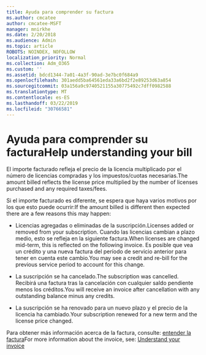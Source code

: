 ```yaml
---
title: Ayuda para comprender su factura
ms.author: cmcatee
author: cmcatee-MSFT
manager: mnirkhe
ms.date: 2/20/2018
ms.audience: Admin
ms.topic: article
ROBOTS: NOINDEX, NOFOLLOW
localization_priority: Normal
ms.collection: Adm_O365
ms.custom: ''
ms.assetid: bdcd1344-7a01-4a3f-90ad-3e7bc0f684a9
ms.openlocfilehash: 301aedd5ba64561eda33a6bd2f2e89253d63a854
ms.sourcegitcommit: 03a156a9c9740521155a30775492c7dff0982588
ms.translationtype: MT
ms.contentlocale: es-ES
ms.lasthandoff: 03/22/2019
ms.locfileid: "30766581"
---
```

# <a name="help-understanding-your-bill"></a><span data-ttu-id="b1ba7-102">Ayuda para comprender su factura</span><span class="sxs-lookup"><span data-stu-id="b1ba7-102">Help understanding your bill</span></span>

<span data-ttu-id="b1ba7-103">El importe facturado refleja el precio de la licencia multiplicado por el número de licencias compradas y los impuestos/cuotas necesarias.</span><span class="sxs-lookup"><span data-stu-id="b1ba7-103">The amount billed reflects the license price multiplied by the number of licenses purchased and any required taxes/fees.</span></span>
  
<span data-ttu-id="b1ba7-104">Si el importe facturado es diferente, se espera que haya varios motivos por los que esto puede ocurrir:</span><span class="sxs-lookup"><span data-stu-id="b1ba7-104">If the amount billed is different then expected there are a few reasons this may happen:</span></span>
  
- <span data-ttu-id="b1ba7-105">Licencias agregadas o eliminadas de la suscripción.</span><span class="sxs-lookup"><span data-stu-id="b1ba7-105">Licenses added or removed from your subscription.</span></span> <span data-ttu-id="b1ba7-106">Cuando las licencias cambian a plazo medio, esto se refleja en la siguiente factura.</span><span class="sxs-lookup"><span data-stu-id="b1ba7-106">When licenses are changed mid-term, this is reflected on the following invoice.</span></span> <span data-ttu-id="b1ba7-107">Es posible que vea un crédito y una nueva factura del período de servicio anterior para tener en cuenta este cambio.</span><span class="sxs-lookup"><span data-stu-id="b1ba7-107">You may see a credit and re-bill for the previous service period to account for this change.</span></span>
    
- <span data-ttu-id="b1ba7-108">La suscripción se ha cancelado.</span><span class="sxs-lookup"><span data-stu-id="b1ba7-108">The subscription was cancelled.</span></span> <span data-ttu-id="b1ba7-109">Recibirá una factura tras la cancelación con cualquier saldo pendiente menos los créditos.</span><span class="sxs-lookup"><span data-stu-id="b1ba7-109">You will receive an invoice after cancellation with any outstanding balance minus any credits.</span></span>
    
- <span data-ttu-id="b1ba7-110">La suscripción se ha renovado para un nuevo plazo y el precio de la licencia ha cambiado.</span><span class="sxs-lookup"><span data-stu-id="b1ba7-110">Your subscription renewed for a new term and the license price changed.</span></span>
    
<span data-ttu-id="b1ba7-111">Para obtener más información acerca de la factura, consulte: [entender la factura](https://support.office.com/article/0724b428-fb59-4962-8c37-6674166d7507)</span><span class="sxs-lookup"><span data-stu-id="b1ba7-111">For more information about the invoice, see: [Understand your invoice](https://support.office.com/article/0724b428-fb59-4962-8c37-6674166d7507)</span></span>
  

